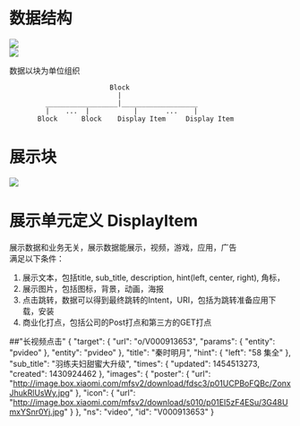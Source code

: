 # 数据结构
<img src="https://raw.githubusercontent.com/AiAndroid/tvhome/master/tvhome/design/TV01.jpg"/></br>
<img src="https://raw.githubusercontent.com/AiAndroid/tvhome/master/tvhome/design/TV02.jpg"/></br>

数据以块为单位组织

                             Block
                               |
             __________________|___________________
             |    ...  |           |       ...    |
           Block      Block    Display Item     Display Item
           
           

#  展示块
<img src="https://raw.githubusercontent.com/AiAndroid/tvhome/master/tvhome/design/block.png"/></br>


#  展示单元定义 DisplayItem
展示数据和业务无关，展示数据能展示，视频，游戏，应用，广告</br>
满足以下条件：</br>
1. 展示文本，包括title, sub_title, description, hint(left, center, right), 角标，</br>
2. 展示图片，包括图标，背景，动画，海报</br>
3. 点击跳转，数据可以得到最终跳转的Intent，URI，包括为跳转准备应用下载，安装</br>
4. 商业化打点，包括公司的Post打点和第三方的GET打点</br>

 ##"长视频点击"
 {
    "target": {
        "url": "o/V000913653",
        "params": {
            "entity": "pvideo"
        },
        "entity": "pvideo"
    },
    "title": "秦时明月",
    "hint": {
        "left": "58 集全"
    },
    "sub_title": "羽练夫妇甜蜜大升级",
    "times": {
        "updated": 1454513273,
        "created": 1430924462
    },
    "images": {
        "poster": {
            "url": "http://image.box.xiaomi.com/mfsv2/download/fdsc3/p01UCPBoFQBc/ZonxJhukRlUsWy.jpg"
        },
        "icon": {
            "url": "http://image.box.xiaomi.com/mfsv2/download/s010/p01EI5zF4ESu/3G48UmxYSnr0Yj.jpg"
        }
    },
    "ns": "video",
    "id": "V000913653"
}

